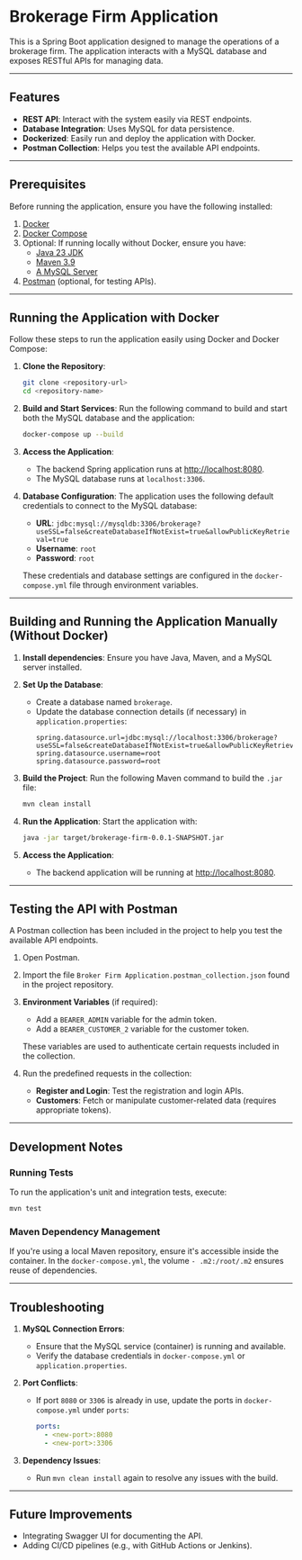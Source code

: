 # Brokerage Firm Application

This is a Spring Boot application designed to manage the operations of a brokerage firm. The application interacts with a MySQL database and exposes RESTful APIs for managing data.

---

## Features
- **REST API**: Interact with the system easily via REST endpoints.
- **Database Integration**: Uses MySQL for data persistence.
- **Dockerized**: Easily run and deploy the application with Docker.
- **Postman Collection**: Helps you test the available API endpoints.

---

## Prerequisites
Before running the application, ensure you have the following installed:
1. [Docker](https://www.docker.com/)
2. [Docker Compose](https://docs.docker.com/compose/install/)
3. Optional: If running locally without Docker, ensure you have:
   - [Java 23 JDK](https://www.oracle.com/za/java/technologies/javase-jdk23-downloads.html)
   - [Maven 3.9](https://maven.apache.org/download.cgi)
   - [A MySQL Server](https://dev.mysql.com/downloads/installer/)
4. [Postman](https://www.postman.com/downloads/) (optional, for testing APIs).

---

## Running the Application with Docker

Follow these steps to run the application easily using Docker and Docker Compose:

1. **Clone the Repository**:
   ```bash
   git clone <repository-url>
   cd <repository-name>
   ```

2. **Build and Start Services**:
   Run the following command to build and start both the MySQL database and the application:
   ```bash
   docker-compose up --build
   ```

3. **Access the Application**:
   - The backend Spring application runs at [http://localhost:8080](http://localhost:8080).
   - The MySQL database runs at `localhost:3306`.

4. **Database Configuration**:
   The application uses the following default credentials to connect to the MySQL database:
   - **URL**: `jdbc:mysql://mysqldb:3306/brokerage?useSSL=false&createDatabaseIfNotExist=true&allowPublicKeyRetrieval=true`
   - **Username**: `root`
   - **Password**: `root`

   These credentials and database settings are configured in the `docker-compose.yml` file through environment variables.

---

## Building and Running the Application Manually (Without Docker)

1. **Install dependencies**:
   Ensure you have Java, Maven, and a MySQL server installed.

2. **Set Up the Database**:
   - Create a database named `brokerage`.
   - Update the database connection details (if necessary) in `application.properties`:
     ```properties
     spring.datasource.url=jdbc:mysql://localhost:3306/brokerage?useSSL=false&createDatabaseIfNotExist=true&allowPublicKeyRetrieval=true
     spring.datasource.username=root
     spring.datasource.password=root
     ```

3. **Build the Project**:
   Run the following Maven command to build the `.jar` file:
   ```bash
   mvn clean install
   ```

4. **Run the Application**:
   Start the application with:
   ```bash
   java -jar target/brokerage-firm-0.0.1-SNAPSHOT.jar
   ```

5. **Access the Application**:
   - The backend application will be running at [http://localhost:8080](http://localhost:8080).

---

## Testing the API with Postman

A Postman collection has been included in the project to help you test the available API endpoints.

1. Open Postman.
2. Import the file `Broker Firm Application.postman_collection.json` found in the project repository.
3. **Environment Variables** (if required):
   - Add a `BEARER_ADMIN` variable for the admin token.
   - Add a `BEARER_CUSTOMER_2` variable for the customer token.

   These variables are used to authenticate certain requests included in the collection.

4. Run the predefined requests in the collection:
   - **Register and Login**: Test the registration and login APIs.
   - **Customers**: Fetch or manipulate customer-related data (requires appropriate tokens).

---


## Development Notes

### Running Tests
To run the application's unit and integration tests, execute:
```bash
mvn test
```

### Maven Dependency Management
If you're using a local Maven repository, ensure it's accessible inside the container. In the `docker-compose.yml`, the volume `- .m2:/root/.m2` ensures reuse of dependencies.

---

## Troubleshooting
1. **MySQL Connection Errors**:
   - Ensure that the MySQL service (container) is running and available.
   - Verify the database credentials in `docker-compose.yml` or `application.properties`.

2. **Port Conflicts**:
   - If port `8080` or `3306` is already in use, update the ports in `docker-compose.yml` under `ports`:
     ```yaml
     ports:
       - <new-port>:8080
       - <new-port>:3306
     ```

3. **Dependency Issues**:
   - Run `mvn clean install` again to resolve any issues with the build.

---

## Future Improvements
- Integrating Swagger UI for documenting the API.
- Adding CI/CD pipelines (e.g., with GitHub Actions or Jenkins).

